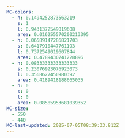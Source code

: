 ```yaml
---
MC-colors:
  - h: 0.1494252873563219
    s: 1
    l: 0.9431372549019608
    area: 0.016255570200213395
  - h: 0.06589147286821703
    s: 0.6417910447761193
    l: 0.7372549019607844
    area: 0.4789430741228896
  - h: 0.08333333333333333
    s: 0.23076923076923073
    l: 0.3568627450980392
    area: 0.4189418188665035
  - h: 0
    s: 0
    l: 0
    area: 0.08585953681039352
MC-size:
  - 550
  - 440
MC-last-updated: 2025-07-05T08:39:33.812Z
---
```


